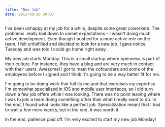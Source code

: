 ```yaml
---
title: "New Job"
date: 2011-08-26 00:00
---
```


<p>I've been unhappy at my job for a while, despite some great coworkers. The problems  really boil down to unmet expectations - I wasn't doing much active development. Even though I pushed for a more active role on the team, I felt unfulfilled and decided to look for a new job.
I gave notice Tuesday and was told I could go home right away.</p>

<p>My new job starts Monday. This is a small startup where openness is part of their culture. For instance, they have a blog and are very much in contact with their users. Awesome! I got to meet the cofounders and some of the employees before I signed and I think it's going to be a way better fit for me.</p>

<p>I'm going to be doing work that fulfills me and that exercises my expertise. I'm somewhat specialized in iOS and mobile user interfaces, so I did turn down a few job offers while I was looking. There was no point leaving where I was to join a team doing something other than what I really want to do. In the end, I found what looks like a perfect job. Specialization meant that I had to wait a few more weeks, but in the end, it was worth it.</p>

<p>In the end, patience paid off. I'm very excited to start my new job Monday!</p>

<!-- more -->

